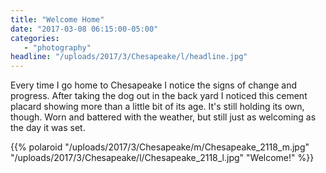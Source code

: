 ```yaml
---
title: "Welcome Home"
date: "2017-03-08 06:15:00-05:00"
categories:
   - "photography"
headline: "/uploads/2017/3/Chesapeake/l/headline.jpg"
---
```

Every time I go home to Chesapeake I notice the signs of change and
progress. After taking the dog out in the back yard I noticed this cement
placard showing more than a little bit of its age. It's still holding its own,
though. Worn and battered with the weather, but still just as welcoming as the day
it was set.

{{% polaroid 
    "/uploads/2017/3/Chesapeake/m/Chesapeake_2118_m.jpg"
    "/uploads/2017/3/Chesapeake/l/Chesapeake_2118_l.jpg" 
    "Welcome!" 
%}} 
